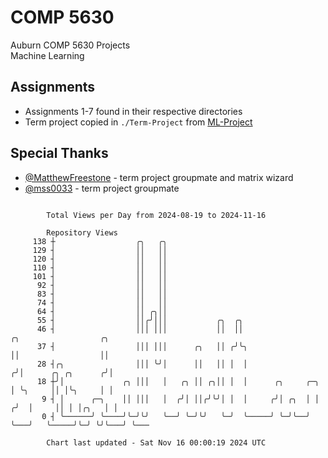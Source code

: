 # COMP 5630
Auburn COMP 5630 Projects  
Machine Learning

## Assignments
- Assignments 1-7 found in their respective directories
- Term project copied in `./Term-Project` from [ML-Project](https://github.com/wumphlett/ML-Project)

## Special Thanks
- [@MatthewFreestone](https://github.com/MatthewFreestone) - term project groupmate and matrix wizard
- [@mss0033](https://github.com/mss0033) - term project groupmate

```

        Total Views per Day from 2024-08-19 to 2024-11-16

        Repository Views
     138 ┼                  ╭╮   ╭╮
     129 ┤                  ││   ││
     120 ┤                  ││   ││
     110 ┤                  ││   ││
     101 ┤                  ││   ││
      92 ┤                  ││   ││
      83 ┤                  ││   ││
      74 ┤                  ││   ││
      64 ┤                  ││ ╭╮││
      55 ┤                  ││╭╯│││           ╭╮  ╭╮
      46 ┤                  │││ │││           ││  ││                      ╭╮                  ╭╮
      37 ┤                  │││ │││      ╭╮   ││ ╭╯╰╮                     ││                  ││
      28 ┤╭╮                │││ ╰╯│      ││   ││ │  │                    ╭╯│      ╭╮ ╭╮      ╭╯│
      18 ┼╯│             ╭╮ │││   │   ╭╮ ││ ╭╮││ │  │      ╭╮     ╭─╮    │ ╰╮     ││ │╰╮     │ │
       9 ┤ │      ╭─╮    ││ │││   │  ╭╯│ ││╭╯╰╯│ │  │     ╭╯│ ╭╮  │ │   ╭╯  │     ││ │ │╭╮   │ │
       0 ┤ ╰──────╯ ╰────╯╰─╯╰╯   ╰──╯ ╰─╯╰╯   ╰─╯  ╰─────╯ ╰─╯╰──╯ ╰───╯   ╰─────╯╰─╯ ╰╯╰───╯ ╰───

        Chart last updated - Sat Nov 16 00:00:19 2024 UTC
        
```
